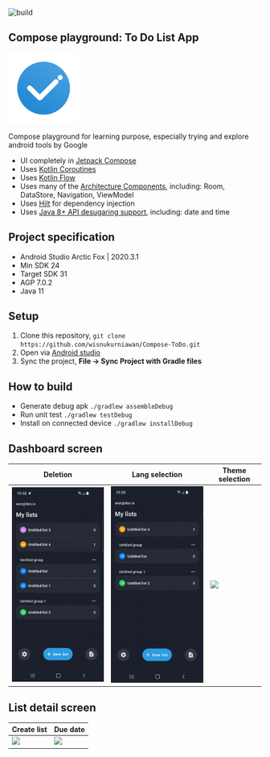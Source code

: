 ![build](https://github.com/wisnukurniawan/Compose-ToDo/actions/workflows/build.yml/badge.svg)

## Compose playground: To Do List App

<img src="art/playstore_icon.png" width="140">

Compose playground for learning purpose, especially trying and explore android tools by Google

* UI completely in [Jetpack Compose](https://developer.android.com/jetpack/compose)
* Uses [Kotlin Coroutines](https://kotlinlang.org/docs/reference/coroutines/coroutines-guide.html)
* Uses [Kotlin Flow](https://kotlinlang.org/docs/flow.html)
* Uses many of the [Architecture Components](https://developer.android.com/topic/libraries/architecture/), including: Room, DataStore, Navigation, ViewModel
* Uses [Hilt](https://dagger.dev/hilt/) for dependency injection
* Uses [Java 8+ API desugaring support](https://developer.android.com/studio/write/java8-support#library-desugaring), including: date and time

## Project specification

* Android Studio Arctic Fox | 2020.3.1
* Min SDK 24
* Target SDK 31
* AGP 7.0.2
* Java 11

## Setup

1. Clone this repository, `git clone https://github.com/wisnukurniawan/Compose-ToDo.git`
2. Open via [Android studio](https://developer.android.com/studio)
3. Sync the project, **File -> Sync Project with Gradle files**

## How to build

* Generate debug apk `./gradlew assembleDebug`
* Run unit test `./gradlew testDebug`
* Install on connected device `./gradlew installDebug`

## Dashboard screen

| Deletion | Lang selection | Theme selection |
| ---- | ---- | ---- |
| <img src="art/delete-list.gif" width="260"> | <img src="art/change-language.gif" width="260"> | <img src="art/change-theme.gif" width="260"> |

## List detail screen

| Create list | Due date |
| ---- | ---- |
| <img src="art/create-list.gif" width="260"> | <img src="art/task-due-date.gif" width="260"> |

